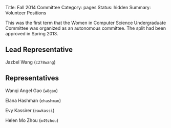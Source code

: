 Title: Fall 2014 Committee
Category: pages
Status: hidden
Summary: Volunteer Positions

This was the first term that the Women in Computer Science Undergraduate
Committee was organized as an autonomous committee. The split had been approved
in Spring 2013.

## Lead Representative ##

Jazbel Wang (`c278wang`)

## Representatives ##

Wanqi Angel Gao (`w8gao`)

Elana Hashman (`ehashman`)

Evy Kassirer (`eawkassi`)

Helen Mo Zhou (`m49zhou`)

